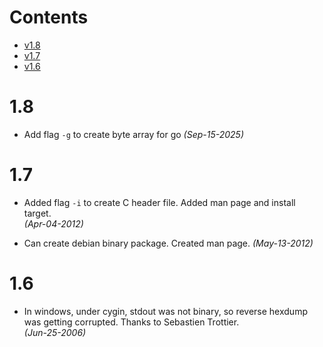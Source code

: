 # Contents

- [v1.8](#v18)
- [v1.7](#v17)
- [v1.6](#v16)

1.8
===
* Add flag `-g` to create byte array for go
_(Sep-15-2025)_

1.7
===
* Added flag `-i` to create C header file. Added man page and install target.  
_(Apr-04-2012)_

* Can create debian binary package. Created man page. 
_(May-13-2012)_

1.6
===
* In windows, under cygin, stdout was not binary, so reverse hexdump was getting corrupted. Thanks to Sebastien Trottier.  
_(Jun-25-2006)_

